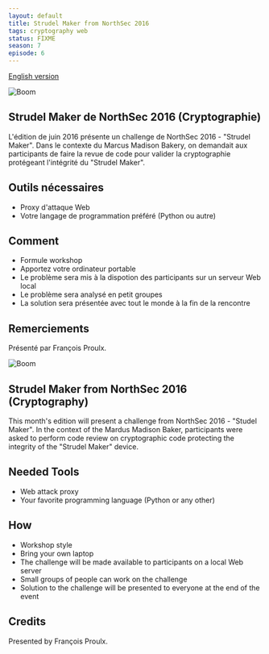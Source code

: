 ```yaml
---
layout: default
title: Strudel Maker from NorthSec 2016
tags: cryptography web
status: FIXME
season: 7
episode: 6
---
```


[English version](#english)

![Boom](http://i.imgur.com/9GKTFxH.png)

## Strudel Maker de NorthSec 2016 (Cryptographie)

L'édition de juin 2016 présente un challenge de NorthSec 2016 - "Strudel Maker". Dans le contexte du Marcus Madison Bakery, on demandait aux participants de faire la revue de code pour valider la cryptographie protégeant l'intégrité du "Strudel Maker".

## Outils nécessaires

* Proxy d'attaque Web
* Votre langage de programmation préféré (Python ou autre)

## Comment

* Formule workshop
* Apportez votre ordinateur portable
* Le problème sera mis à la dispotion des participants sur un serveur Web local
* Le problème sera analysé en petit groupes
* La solution sera présentée avec tout le monde à la fin de la rencontre

## Remerciements

Présenté par François Proulx.

<a id="english"></a>

![Boom](http://i.imgur.com/9GKTFxH.png)

## Strudel Maker from NorthSec 2016 (Cryptography)

This month's edition will present a challenge from NorthSec 2016 - "Studel Maker". In the context of the Mardus Madison Baker, participants were asked to perform code review on cryptographic code protecting the integrity of the "Strudel Maker" device.

## Needed Tools

* Web attack proxy
* Your favorite programming language (Python or any other)

## How

* Workshop style
* Bring your own laptop
* The challenge will be made available to participants on a local Web server
* Small groups of people can work on the challenge
* Solution to the challenge will be presented to everyone at the end of the event

## Credits

Presented by François Proulx.

